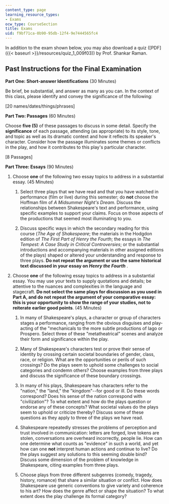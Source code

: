 ```yaml
---
content_type: page
learning_resource_types:
- Exams
ocw_type: CourseSection
title: Exams
uid: f9bf71ca-0b90-95db-12f4-9e7444565fc4
---
```


In addition to the exam shown below, you may also download a quiz ([PDF]({{< baseurl >}}/resources/quiz_1_009f03)) by Prof. Shankar Raman.

Past Instructions for the Final Examination
-------------------------------------------

**Part One: Short-answer Identifications** (30 Minutes)

Be brief, be substantial, and answer as many as you can. In the context of this class, please identify and convey the significance of the following:

\[20 names/dates/things/phrases\]

**Part Two: Passages** (60 Minutes)

Choose **five (5)** of these passages to discuss in some detail. Specify the **significance** of each passage, attending (as appropriate) to its style, tone, and topic as well as its dramatic context and how it reflects its speaker's character. Consider how the passage illuminates some themes or conflicts in the play, and how it contributes to this play's particular character.

\[8 Passages\]

**Part Three: Essays** (90 Minutes)

1.  Choose **one** of the following two essay topics to address in a substantial essay. (45 Minutes)  
      
    1.  Select three plays that we have read and that you have watched in performance (film or live) during this semester; do **not** choose the Hoffman film of _A Midsummer Night's Dream_. Discuss the relationships between Shakespeare's text and performance, using specific examples to support your claims. Focus on those aspects of the productions that seemed most illuminating to you.  
        
    2.  Discuss specific ways in which the secondary reading for this course (_The Age of Shakespeare_; the materials in the Hodgdon edition of _The First Part of Henry the Fourth_; the essays in _The Tempest: A Case Study in Critical Controversies_; or the substantial introductions and accompanying materials in other assigned editions of the plays) shaped or altered your understanding and response to three plays. **Do not repeat the argument or use the same historical text discussed in your essay on _Henry the Fourth_** .  
        
2.  Choose **one** of the following essay topics to address in a substantial essay. You may use your texts to supply quotations and details; be attentive to the nuances and complexities in the language and stagecraft. **Do not select the same plays for discussion as you used in Part A, and do not repeat the argument of your comparative essay: this is your opportunity to show the range of your studies, not to reiterate earlier good points**. (45 Minutes)  
      
    1.  In many of Shakespeare's plays, a character or group of characters stages a performance, ranging from the obvious disguises and play-acting of the "mechanicals to the more subtle productions of Iago or Prospero. Select three of these "metatheatrical" scenes and analyze their form and significance within the play.  
        
    2.  Many of Shakespeare's characters test or prove their sense of identity by crossing certain societal boundaries of gender, class, race, or religion. What are the opportunities or perils of such crossings? Do the plays seem to uphold some challenges to social categories and condemn others? Choose examples from three plays and discuss the significance of these boundary crossings.  
        
    3.  In many of his plays, Shakespeare has characters refer to the "nation," the "land," the "kingdom"--for good or ill. Do these words correspond? Does his sense of the nation correspond with "civilization"? To what extent and how do the plays question or endorse any of these concepts? What societal values do the plays seem to uphold or criticize thereby? Discuss some of these questions as they apply to three of the plays we have read.  
        
    4.  Shakespeare repeatedly stresses the problems of perception and trust involved in communication: letters are forged, love tokens are stolen, conversations are overheard incorrectly, people lie. How can one determine what counts as "evidence" in such a world, and yet how can one **not** interpret human actions and continue to live? Do the plays suggest any solutions to this seeming double bind? Discuss some dimension of the problem of knowledge in Shakespeare, citing examples from three plays.  
        
    5.  Choose plays from three different subgenres (comedy, tragedy, history, romance) that share a similar situation or conflict. How does Shakespeare use generic conventions to give variety and coherence to his art? How does the genre affect or shape the situation? To what extent does the play challenge its formal category?